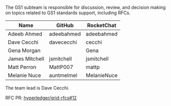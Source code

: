 The GS1 subteam is responsible for discussion, review, and decision making on
topics related to GS1 standards support, including RFCs.

| Name | GitHub | RocketChat |
| --- | --- | --- |
| Adeeb Ahmed | adeebahmed | adeebahmed |
| Dave Cecchi | davececchi | cecchi |
| Gena Morgan | | Gena |
| James Mitchell | jsmitchell | jsmitchell |
| Matt Perron | MattP007 | mattp |
| Melanie Nuce | auntmelmel | MelanieNuce |

The team lead is Dave Cecchi.

RFC PR: [hyperledger/grid-rfcs#12](https://github.com/hyperledger/grid-rfcs/pull/12)
